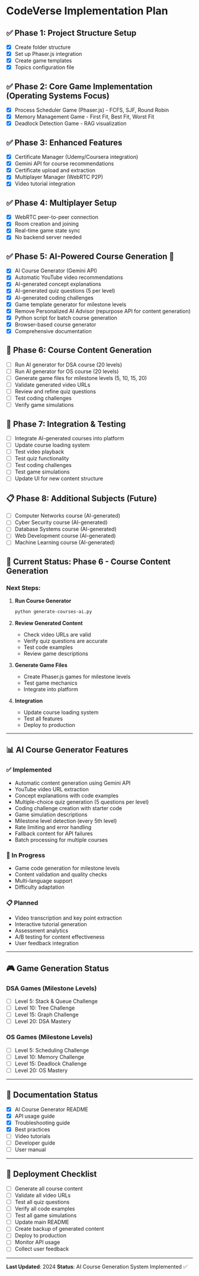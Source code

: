 # CodeVerse Implementation Plan

## ✅ Phase 1: Project Structure Setup
- [x] Create folder structure
- [x] Set up Phaser.js integration
- [x] Create game templates
- [x] Topics configuration file

## ✅ Phase 2: Core Game Implementation (Operating Systems Focus)
- [x] Process Scheduler Game (Phaser.js) - FCFS, SJF, Round Robin
- [x] Memory Management Game - First Fit, Best Fit, Worst Fit
- [x] Deadlock Detection Game - RAG visualization

## ✅ Phase 3: Enhanced Features
- [x] Certificate Manager (Udemy/Coursera integration)
- [x] Gemini API for course recommendations
- [x] Certificate upload and extraction
- [x] Multiplayer Manager (WebRTC P2P)
- [x] Video tutorial integration

## ✅ Phase 4: Multiplayer Setup
- [x] WebRTC peer-to-peer connection
- [x] Room creation and joining
- [x] Real-time game state sync
- [x] No backend server needed

## ✅ Phase 5: AI-Powered Course Generation 🤖
- [x] AI Course Generator (Gemini API)
- [x] Automatic YouTube video recommendations
- [x] AI-generated concept explanations
- [x] AI-generated quiz questions (5 per level)
- [x] AI-generated coding challenges
- [x] Game template generator for milestone levels
- [x] Remove Personalized AI Advisor (repurpose API for content generation)
- [x] Python script for batch course generation
- [x] Browser-based course generator
- [x] Comprehensive documentation

## 🔄 Phase 6: Course Content Generation
- [ ] Run AI generator for DSA course (20 levels)
- [ ] Run AI generator for OS course (20 levels)
- [ ] Generate game files for milestone levels (5, 10, 15, 20)
- [ ] Validate generated video URLs
- [ ] Review and refine quiz questions
- [ ] Test coding challenges
- [ ] Verify game simulations

## 🔄 Phase 7: Integration & Testing
- [ ] Integrate AI-generated courses into platform
- [ ] Update course loading system
- [ ] Test video playback
- [ ] Test quiz functionality
- [ ] Test coding challenges
- [ ] Test game simulations
- [ ] Update UI for new content structure

## 📋 Phase 8: Additional Subjects (Future)
- [ ] Computer Networks course (AI-generated)
- [ ] Cyber Security course (AI-generated)
- [ ] Database Systems course (AI-generated)
- [ ] Web Development course (AI-generated)
- [ ] Machine Learning course (AI-generated)

## 🎯 Current Status: Phase 6 - Course Content Generation

### Next Steps:
1. **Run Course Generator**
   ```bash
   python generate-courses-ai.py
   ```

2. **Review Generated Content**
   - Check video URLs are valid
   - Verify quiz questions are accurate
   - Test code examples
   - Review game descriptions

3. **Generate Game Files**
   - Create Phaser.js games for milestone levels
   - Test game mechanics
   - Integrate into platform

4. **Integration**
   - Update course loading system
   - Test all features
   - Deploy to production

---

## 📊 AI Course Generator Features

### ✅ Implemented
- Automatic content generation using Gemini API
- YouTube video URL extraction
- Concept explanations with code examples
- Multiple-choice quiz generation (5 questions per level)
- Coding challenge creation with starter code
- Game simulation descriptions
- Milestone level detection (every 5th level)
- Rate limiting and error handling
- Fallback content for API failures
- Batch processing for multiple courses

### 🔄 In Progress
- Game code generation for milestone levels
- Content validation and quality checks
- Multi-language support
- Difficulty adaptation

### 📋 Planned
- Video transcription and key point extraction
- Interactive tutorial generation
- Assessment analytics
- A/B testing for content effectiveness
- User feedback integration

---

## 🎮 Game Generation Status

### DSA Games (Milestone Levels)
- [ ] Level 5: Stack & Queue Challenge
- [ ] Level 10: Tree Challenge
- [ ] Level 15: Graph Challenge
- [ ] Level 20: DSA Mastery

### OS Games (Milestone Levels)
- [ ] Level 5: Scheduling Challenge
- [ ] Level 10: Memory Challenge
- [ ] Level 15: Deadlock Challenge
- [ ] Level 20: OS Mastery

---

## 📝 Documentation Status

- [x] AI Course Generator README
- [x] API usage guide
- [x] Troubleshooting guide
- [x] Best practices
- [ ] Video tutorials
- [ ] Developer guide
- [ ] User manual

---

## 🚀 Deployment Checklist

- [ ] Generate all course content
- [ ] Validate all video URLs
- [ ] Test all quiz questions
- [ ] Verify all code examples
- [ ] Test all game simulations
- [ ] Update main README
- [ ] Create backup of generated content
- [ ] Deploy to production
- [ ] Monitor API usage
- [ ] Collect user feedback

---

**Last Updated**: 2024
**Status**: AI Course Generation System Implemented ✅
